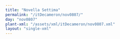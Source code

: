 ```yaml
---
title: "Novella Settima"
permalink: "/itDecameron/nov0807/"
day: "nov0807"
plant-xml: "/assets/xml/itDecameron/nov0807.xml"
layout: "single-xml"
---
```

